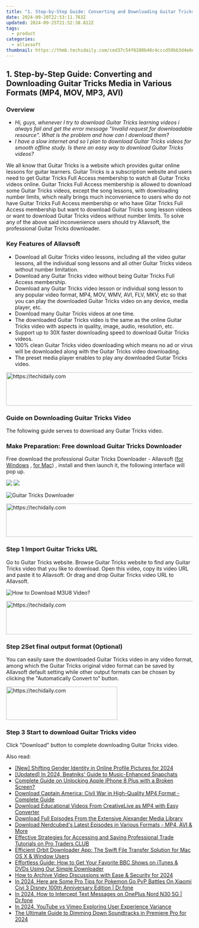 ```yaml
---
title: "1. Step-by-Step Guide: Converting and Downloading Guitar Tricks Media in Various Formats (MP4, MOV, MP3, AVI)"
date: 2024-09-20T22:53:11.763Z
updated: 2024-09-25T21:52:38.812Z
tags:
  - product
categories:
  - allavsoft
thumbnail: https://thmb.techidaily.com/ced37c54f6280b48c4cccd59bb3d4e6e75cf48a369ed52226c792a6ec4885ea2.jpg
---
```


## 1. Step-by-Step Guide: Converting and Downloading Guitar Tricks Media in Various Formats (MP4, MOV, MP3, AVI)

### Overview

* _Hi, guys, whenever I try to download Guitar Tricks learning videos i always fail and get the error message "Invalid request for downloadable resource". What is the problem and how can I download them?_
* _I have a slow internet and so I plan to download Guitar Tricks videos for smooth offline study. Is there an easy way to download Guitar Tricks videos?_

We all know that Guitar Tricks is a website which provides guitar online lessons for guitar learners. Guitar Tricks is a subscription website and users need to get Guitar Tricks Full Access membership to watch all Guitar Tricks videos online. Guitar Tricks Full Access membership is allowed to download some Guitar Tricks videos, except the song lessons, with downloading number limits, which really brings much inconvenience to users who do not have Guitar Tricks Full Access membership or who have Gitar Tricks Full Access membership but want to download Guitar Tricks song lesson videos or want to download Guitar Tricks videos without number limits. To solve any of the above said inconvenience users should try Allavsoft, the professional Guitar Tricks downloader.

### Key Features of Allavsoft

* Download all Guitar Tricks video lessons, including all the video guitar lessons, all the individual song lessons and all other Guitar Tricks videos without number limitation.
* Download any Guitar Tricks video without being Guitar Tricks Full Access membership.
* Download any Guitar Tricks video lesson or individual song lesson to any popular video format, MP4, MOV, WMV, AVI, FLV, MKV, etc so that you can play the downloaded Guitar Tricks video on any device, media player, etc.
* Download many Guitar Tricks videos at one time.
* The downloaded Guitar Tricks video is the same as the online Guitar Tricks video with aspects in quality, image, audio, resolution, etc.
* Support up to 30X faster downloading speed to download Guitar Tricks videos.
* 100% clean Guitar Tricks video downloading which means no ad or virus will be downloaded along with the Guitar Tricks video downloading.
* The preset media player enables to play any downloaded Guitar Tricks video.

<!-- affiliate ads begin -->
<a href="https://appsumo.8odi.net/c/5597632/2123730/7443" target="_top" id="2123730">
  <img src="//a.impactradius-go.com/display-ad/7443-2123730" border="0" alt="https://techidaily.com" width="728" height="90"/>
</a>
<img height="0" width="0" src="https://appsumo.8odi.net/i/5597632/2123730/7443" style="position:absolute;visibility:hidden;" border="0" />
<!-- affiliate ads end -->

### Guide on Downloading Guitar Tricks Video

The following guide serves to download any Guitar Tricks video.

### Make Preparation: Free download Guitar Tricks Downloader

Free download the professional Guitar Tricks Downloader - Allavsoft ([for Windows](https://tools.techidaily.com/allavsoft/products/) , [for Mac](https://tools.techidaily.com/allavsoft/products/)) , install and then launch it, the following interface will pop up.

[![](https://www.allavsoft.com/how-to/../images/how-to/free-download-win.jpg)](https://tools.techidaily.com/allavsoft/products/) [![](https://www.allavsoft.com/how-to/../images/how-to/free-download-mac.jpg)](https://tools.techidaily.com/allavsoft/products/)

![Guitar Tricks Downloader](https://www.allavsoft.com/how-to/../images/allavsoft/screen-shot-600.jpg)

<!-- affiliate ads begin -->
<a href="https://aligracehair.sjv.io/c/5597632/2047411/19272" target="_top" id="2047411">
  <img src="//a.impactradius-go.com/display-ad/19272-2047411" border="0" alt="https://techidaily.com" width="728" height="90"/>
</a>
<img height="0" width="0" src="https://aligracehair.sjv.io/i/5597632/2047411/19272" style="position:absolute;visibility:hidden;" border="0" />
<!-- affiliate ads end -->

### Step 1 Import Guitar Tricks URL

Go to Guitar Tricks website. Browse Guitar Tricks website to find any Guitar Tricks video that you like to download. Open this video, copy its video URL and paste it to Allavsoft. Or drag and drop Guitar Tricks video URL to Allavsoft.

![How to Download M3U8 Video?](https://www.allavsoft.com/how-to/../images/how-to/download-rtmp-video/download-rtmp-video.jpg)

<!-- affiliate ads begin -->
<a href="https://appsumo.8odi.net/c/5597632/2151894/7443" target="_top" id="2151894">
  <img src="//a.impactradius-go.com/display-ad/7443-2151894" border="0" alt="https://techidaily.com" width="728" height="90"/>
</a>
<img height="0" width="0" src="https://appsumo.8odi.net/i/5597632/2151894/7443" style="position:absolute;visibility:hidden;" border="0" />
<!-- affiliate ads end -->

### Step 2Set final output format (Optional)

You can easily save the downloaded Guitar Tricks video in any video format, among which the Guitar Tricks original video format can be saved by Allavsoft default setting while other output formats can be chosen by clicking the "Automatically Convert to" button.

<!-- affiliate ads begin -->
<a href="https://aligracehair.sjv.io/c/5597632/1948891/19272" target="_top" id="1948891">
  <img src="//a.impactradius-go.com/display-ad/19272-1948891" border="0" alt="https://techidaily.com" width="300" height="90"/>
</a>
<img height="0" width="0" src="https://aligracehair.sjv.io/i/5597632/1948891/19272" style="position:absolute;visibility:hidden;" border="0" />
<!-- affiliate ads end -->

### Step 3 Start to download Guitar Tricks video

Click "Download" button to complete downloading Guitar Tricks video.

<ins class="adsbygoogle"
     style="display:block"
     data-ad-format="autorelaxed"
     data-ad-client="ca-pub-7571918770474297"
     data-ad-slot="1223367746"></ins>

<ins class="adsbygoogle"
     style="display:block"
     data-ad-client="ca-pub-7571918770474297"
     data-ad-slot="8358498916"
     data-ad-format="auto"
     data-full-width-responsive="true"></ins>

<span class="atpl-alsoreadstyle">Also read:</span>
<div><ul>
<li><a href="https://instagram-video-files.techidaily.com/new-shifting-gender-identity-in-online-profile-pictures-for-2024/"><u>[New] Shifting Gender Identity in Online Profile Pictures for 2024</u></a></li>
<li><a href="https://snapchat-videos.techidaily.com/updated-in-2024-beatniks-guide-to-music-enhanced-snapchats/"><u>[Updated] In 2024, Beatniks' Guide to Music-Enhanced Snapchats</u></a></li>
<li><a href="https://ios-unlock.techidaily.com/complete-guide-on-unlocking-apple-iphone-8-plus-with-a-broken-screen-by-drfone-ios/"><u>Complete Guide on Unlocking Apple iPhone 8 Plus with a Broken Screen?</u></a></li>
<li><a href="https://win-alternatives.techidaily.com/download-captain-america-civil-war-in-high-quality-mp4-format-complete-guide/"><u>Download Captain America: Civil War in High-Quality MP4 Format - Complete Guide</u></a></li>
<li><a href="https://win-alternatives.techidaily.com/download-educational-videos-from-creativelive-as-mp4-with-easy-converter/"><u>Download Educational Videos From CreativeLive as MP4 with Easy Converter</u></a></li>
<li><a href="https://win-alternatives.techidaily.com/download-full-episodes-from-the-extensive-alexander-media-library/"><u>Download Full Episodes From the Extensive Alexander Media Library</u></a></li>
<li><a href="https://win-alternatives.techidaily.com/download-nerdcubeds-latest-episodes-in-various-formats-mp4-avi-and-more/"><u>Download Nerdcubed's Latest Episodes in Various Formats - MP4, AVI & More</u></a></li>
<li><a href="https://win-alternatives.techidaily.com/effective-strategies-for-accessing-and-saving-professional-trade-tutorials-on-pro-traders-club/"><u>Effective Strategies for Accessing and Saving Professional Trade Tutorials on Pro Traders CLUB</u></a></li>
<li><a href="https://win-alternatives.techidaily.com/efficient-orbit-downloader-app-the-swift-file-transfer-solution-for-mac-os-x-and-window-users/"><u>Efficient Orbit Downloader App: The Swift File Transfer Solution for Mac OS X & Window Users</u></a></li>
<li><a href="https://win-alternatives.techidaily.com/effortless-guide-how-to-get-your-favorite-bbc-shows-on-itunes-and-dvds-using-our-simple-downloader/"><u>Effortless Guide: How to Get Your Favorite BBC Shows on iTunes & DVDs Using Our Simple Downloader</u></a></li>
<li><a href="https://screen-recording.techidaily.com/how-to-archive-video-discussions-with-ease-and-security-for-2024/"><u>How to Archive Video Discussions with Ease & Security for 2024</u></a></li>
<li><a href="https://android-pokemon-go.techidaily.com/in-2024-here-are-some-pro-tips-for-pokemon-go-pvp-battles-on-xiaomi-civi-3-disney-100th-anniversary-edition-drfone-by-drfone-virtual-android/"><u>In 2024, Here are Some Pro Tips for Pokemon Go PvP Battles On Xiaomi Civi 3 Disney 100th Anniversary Edition | Dr.fone</u></a></li>
<li><a href="https://android-location-track.techidaily.com/in-2024-how-to-intercept-text-messages-on-oneplus-nord-n30-5g-drfone-by-drfone-virtual-android/"><u>In 2024, How to Intercept Text Messages on OnePlus Nord N30 5G | Dr.fone</u></a></li>
<li><a href="https://facebook-record-videos.techidaily.com/in-2024-youtube-vs-vimeo-exploring-user-experience-variance/"><u>In 2024, YouTube vs Vimeo Exploring User Experience Variance</u></a></li>
<li><a href="https://article-files.techidaily.com/the-ultimate-guide-to-dimming-down-soundtracks-in-premiere-pro-for-2024/"><u>The Ultimate Guide to Dimming Down Soundtracks in Premiere Pro for 2024</u></a></li>
</ul></div>


